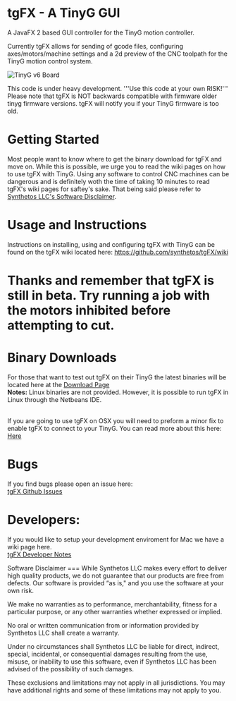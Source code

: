 tgFX - A TinyG GUI
====
<p>
A JavaFX 2 based GUI controller for the TinyG motion controller.<p>
Currently tgFX allows for sending of gcode files, configuring axes/motors/machine settings and a 2d preview of the CNC toolpath for the TinyG motion control system.
<br>

![TinyG v6 Board](http://farm4.staticflickr.com/3715/11916877794_2a33fb091c_c.jpg)
<br>

This code is under heavy development.
'''Use this code at your own RISK!'''
Please note that tgFX is NOT backwards compatible with firmware older tinyg firmware versions.  tgFX will notify you if your TinyG firmware is too old.


Getting Started
==
Most people want to know where to get the binary download for tgFX and move on.  While this is possible, we urge you to read the wiki pages on how to use tgFX with TinyG.  Using any software to control CNC machines can be dangerous and is definitely woth the time of taking 10 minutes to read tgFX's wiki pages for saftey's sake.  That being said please refer to <a href="https://github.com/synthetos/tgFX/edit/master/README.md#software-disclaimer">Synthetos LLC's Software Disclaimer</a>.




Usage and Instructions
==
Instructions on installing, using and configuring tgFX with TinyG can be found on the tgFX wiki located here:
https://github.com/synthetos/tgFX/wiki

Thanks and remember that tgFX is still in beta. Try running a job with the motors inhibited before attempting to cut.
===

Binary Downloads
==
For those that want to test out tgFX on their TinyG the latest binaries will be located here at the <a href="https://www.dropbox.com/sh/huiupgemipv8f4q/X2l_1EH-gx">Download Page</a>
<br><b>Notes:</b>
Linux binaries are not provided.  However, it is possible to run tgFX in Linux through the Netbeans IDE.

<br>
If you are going to use tgFX on OSX you will need to preform a minor fix to enable tgFX to connect to your TinyG.  You can read more about this here:<br>
<a href="https://github.com/synthetos/tgFX/wiki/Troubleshooting#cannot-connect-to-serial-port----osx">Here</a>

Bugs 
==
If you find bugs please open an issue here:<br>
<a href="https://github.com/synthetos/tgFX/issues?direction=desc&sort=created&state=open">tgFX Github Issues</a>


Developers:
===
If you would like to setup your development enviroment for Mac we have a wiki page here.<br>
<a href="https://github.com/synthetos/tgFX/wiki/Developer-Notes">tgFX Developer Notes</a>



<a id="software-disclaimer">
Software Disclaimer
===
While Synthetos LLC makes every effort to deliver high quality products, we do not guarantee that our products are free from defects. Our software is provided “as is," and you use the software at your own risk.

We make no warranties as to performance, merchantability, fitness for a particular purpose, or any other warranties whether expressed or implied.

No oral or written communication from or information provided by Synthetos LLC shall create a warranty.

Under no circumstances shall Synthetos LLC be liable for direct, indirect, special, incidental, or consequential damages resulting from the use, misuse, or inability to use this software, even if Synthetos LLC has been advised of the possibility of such damages.

These exclusions and limitations may not apply in all jurisdictions. You may have additional rights and some of these limitations may not apply to you.
